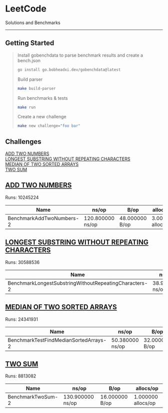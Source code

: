 # LeetCode 
Solutions and Benchmarks 

--- 

## Getting Started 

> Install gobenchdata to parse benchmark results and create a bench.json
> ```bash 
> go install go.bobheadxi.dev/gobenchdata@latest
> ```
> Build parser
> ```bash 
> make build-parser
> ```
> Run benchmarks & tests
> ```bash 
> make run
> ```
> Create a new challenge
> ```bash
> make new challenge="foo bar" 
> ```












## Challenges

[ADD TWO NUMBERS](#add_two_numbers)  
[LONGEST SUBSTRING WITHOUT REPEATING CHARACTERS](#longest_substring_without_repeating_characters)  
[MEDIAN OF TWO SORTED ARRAYS](#median_of_two_sorted_arrays)  
[TWO SUM](#two_sum)  



<a name="add_two_numbers"></a>  

## [ADD TWO NUMBERS](./add_two_numbers)

Runs: 10245224  

| Name | ns/op | B/op | allocs/op |  
| ---- | ----- | ---- | --------- |  
| BenchmarkAddTwoNumbers-2 | 120.800000 ns/op | 48.000000 B/op | 3.000000 allocs/op |  

<a name="longest_substring_without_repeating_characters"></a>  

## [LONGEST SUBSTRING WITHOUT REPEATING CHARACTERS](./longest_substring_without_repeating_characters)

Runs: 30588536  

| Name | ns/op | B/op | allocs/op |  
| ---- | ----- | ---- | --------- |  
| BenchmarkLongestSubstringWithoutRepeatingCharacters-2 | 38.940000 ns/op | 0.000000 B/op | 0.000000 allocs/op |  

<a name="median_of_two_sorted_arrays"></a>  

## [MEDIAN OF TWO SORTED ARRAYS](./median_of_two_sorted_arrays)

Runs: 24341931  

| Name | ns/op | B/op | allocs/op |  
| ---- | ----- | ---- | --------- |  
| BenchmarkTestFindMedianSortedArrays-2 | 50.380000 ns/op | 32.000000 B/op | 1.000000 allocs/op |  

<a name="two_sum"></a>  

## [TWO SUM](./two_sum)

Runs: 8813082  

| Name | ns/op | B/op | allocs/op |  
| ---- | ----- | ---- | --------- |  
| BenchmarkTwoSum-2 | 130.900000 ns/op | 16.000000 B/op | 1.000000 allocs/op |  
